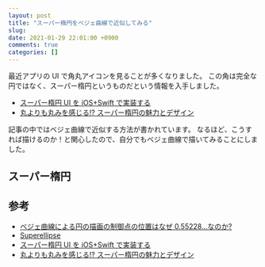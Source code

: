 ```yaml
---
layout: post
title: "スーパー楕円をベジェ曲線で近似してみる"
slug:
date: 2021-01-29 22:01:00 +0900
comments: true
categories: []
---
```


最近アプリの UI で角丸アイコンを見ることが多くなりました。
この角は完全な円ではなく、スーパー楕円というものだという情報を入手しました。

- [スーパー楕円 UI を iOS+Swift で実装する](https://spinners.work/posts/swift-superellipse/)
- [丸よりも丸みを感じる!? スーパー楕円の魅力とデザイン](https://www.spinners.work/posts/kudakurage-superellipse-desgin/)

記事の中ではベジェ曲線で近似する方法が書かれています。
なるほど、こうすれば描けるのか！と関心したので、自分でもベジェ曲線で描いてみることにしました。

## スーパー楕円

$$
$$

## 参考

- [ベジェ曲線による円の描画の制御点の位置はなぜ 0.55228…なのか?](https://cat-in-136.github.io/2014/03/bezier-1-kappa.html)
- [Superellipse](https://en.wikipedia.org/wiki/Superellipse)
- [スーパー楕円 UI を iOS+Swift で実装する](https://spinners.work/posts/swift-superellipse/)
- [丸よりも丸みを感じる!? スーパー楕円の魅力とデザイン](https://www.spinners.work/posts/kudakurage-superellipse-desgin/)
